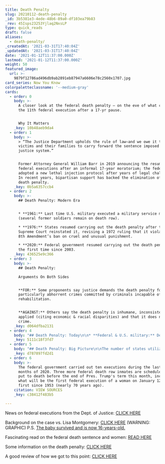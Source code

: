 ```yaml
---
title: Death Penalty
slug: 20210112-death-penalty
_id: 3b5381e3-4ede-48b6-89a0-df103ea79b83
_rev: 45Isps23253Yjlaq2NxsLP
type: quick_reads
draft: false
aliases:
  - death-penalty/
_createdAt: '2021-03-31T17:40:04Z'
_updatedAt: '2021-03-31T17:40:04Z'
date: '2021-01-12T11:37:00.000Z'
lastmod: '2021-01-12T11:37:00.000Z'
weight: 50
featured_image:
  url: >-
    9879f12786ad496db9ab2891eb87947a6606e78c2560x1707.jpg
card_series: Now You Know
colorpaletteclassname: '--medium-gray'
cards:
  - order: 0
    body: >-
      A closer look at the federal death penalty – on the eve of what could be
      the 11th federal execution after a 17-yr pause.


      Why It Matters
    _key: 10b48aeb9da4
  - order: 1
    body: >-
      > “The Justice Department upholds the rule of law—and we owe it to the
      victims and their families to carry forward the sentence imposed by our
      justice system.”


      Former Attorney General William Barr in 2019 announcing the resumption of
      federal executions after an informal 17-year moratorium; the federal gov't
      adopted a new lethal injection protocol after years of legal challenges.
      In recent years, bipartisan support has backed the elimination of the
      death penalty.
    _key: 0b5a6357ccb4
  - order: 2
    body: >-
      ## Death Penalty: Modern Era


      * **1961:** Last time U.S. military executed a military service member
      (several former soldiers remain on death row).

      * **1976:** States resumed carrying out the death penalty after the U.S.
      Supreme Court reinstated it, revising a 1972 ruling that it violates the
      8th Amendment’s ban on cruel and unusual punishment.

      * **2020:** Federal government resumed carrying out the death penalty for
      the first time since 2003.
    _key: 436525e9c366
  - order: 3
    body: >-
      ## Death Penalty:  

      Arguments On Both Sides


      **FOR:** Some proponents say justice demands the death penalty for
      particularly abhorrent crimes committed by criminals incapable of
      rehabilitation.


      **AGAINST:** Others say the death penalty is inhumane, inconsistently
      applied (citing economic & racial disparities) and that it does not deter
      crime.
    _key: d064dfba2131
  - order: 4
    body: "## Death Penalty: Today\n\n* **Federal & U.S. military:** Death penalty authorized\n* **22+DC:** States **without** the\_death penalty\n* **28:** States **with** death penalty – some of which have moratoriums in place preventing executions\n\n**Moratoriums matter:** New Hampshire hadn’t executed anyone since 1939, and repealed the death penalty in 2019."
    _key: 5111c18f3fd7
  - order: 5
    body: "## Death Penalty: Big Picture\n\nThe number of states utilizing the death penalty and the number of state-level executions have recently declined.\n\n* **2020:** 7 executions by 5 states and 10 by federal gov’t\n* **2010:** 46 executions by 12 states\n* **2000:\_**85 executions by 14 states & 10 by federal gov’t (the second-highest since the death penalty was reinstated in 1976)"
    _key: d787897fd2d1
  - order: 6
    body: >-
      The federal government carried out ten executions during the last six
      months of 2020. Three more federal death row inmates are scheduled to be
      put to death before the end of Pres. Trump's term this month, including
      what will be the first federal execution of a woman on January 12, the
      first since 1953 (nearly 70 years ago).
    citation: VIEW SOURCES
    _key: c38412f483b5

---
```

News on federal executions from the Dept. of Justice: [CLICK HERE](https://www.bop.gov/resources/federal_executions_info.jsp)

Background on the case vs. Lisa Montgomery: [CLICK HERE](https://www.bop.gov/resources/pdfs/offender_information_lmontgomeryb.pdf) (WARNING: GRAPHIC) P.S. [The baby survived and is now 16-years-old.](https://www.kansascity.com/news/local/crime/article247677605.html)

Fascinating read on the federal death sentence and women: [READ HERE](https://www.indystar.com/story/news/crime/2021/01/10/lisa-montgomery-planned-execution-rare-case-women-put-death/6572002002/)

Some information on the death penalty: [CLICK HERE](https://www.ncsl.org/research/civil-and-criminal-justice/death-penalty.aspx)

A good review of how we got to this point: [CLICK HERE](https://www.npr.org/2020/07/14/890745125/federal-government-executes-1st-prisoner-in-17-years-after-overnight-court-rulin#)